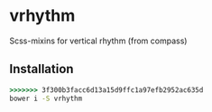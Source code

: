 # vrhythm

Scss-mixins for vertical rhythm (from compass)

## Installation

```cmd
>>>>>>> 3f300b3facc6d13a15d9ffc1a97efb2952ac635d
bower i -S vrhythm
```
